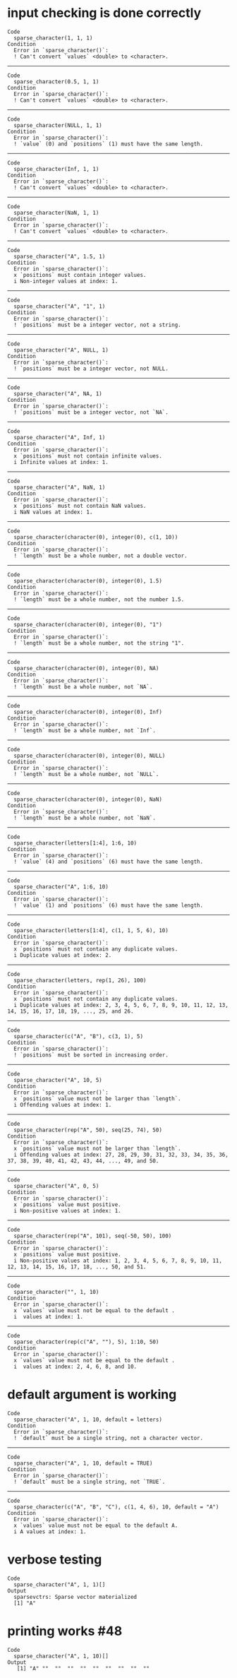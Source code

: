 # input checking is done correctly

    Code
      sparse_character(1, 1, 1)
    Condition
      Error in `sparse_character()`:
      ! Can't convert `values` <double> to <character>.

---

    Code
      sparse_character(0.5, 1, 1)
    Condition
      Error in `sparse_character()`:
      ! Can't convert `values` <double> to <character>.

---

    Code
      sparse_character(NULL, 1, 1)
    Condition
      Error in `sparse_character()`:
      ! `value` (0) and `positions` (1) must have the same length.

---

    Code
      sparse_character(Inf, 1, 1)
    Condition
      Error in `sparse_character()`:
      ! Can't convert `values` <double> to <character>.

---

    Code
      sparse_character(NaN, 1, 1)
    Condition
      Error in `sparse_character()`:
      ! Can't convert `values` <double> to <character>.

---

    Code
      sparse_character("A", 1.5, 1)
    Condition
      Error in `sparse_character()`:
      x `positions` must contain integer values.
      i Non-integer values at index: 1.

---

    Code
      sparse_character("A", "1", 1)
    Condition
      Error in `sparse_character()`:
      ! `positions` must be a integer vector, not a string.

---

    Code
      sparse_character("A", NULL, 1)
    Condition
      Error in `sparse_character()`:
      ! `positions` must be a integer vector, not NULL.

---

    Code
      sparse_character("A", NA, 1)
    Condition
      Error in `sparse_character()`:
      ! `positions` must be a integer vector, not `NA`.

---

    Code
      sparse_character("A", Inf, 1)
    Condition
      Error in `sparse_character()`:
      x `positions` must not contain infinite values.
      i Infinite values at index: 1.

---

    Code
      sparse_character("A", NaN, 1)
    Condition
      Error in `sparse_character()`:
      x `positions` must not contain NaN values.
      i NaN values at index: 1.

---

    Code
      sparse_character(character(0), integer(0), c(1, 10))
    Condition
      Error in `sparse_character()`:
      ! `length` must be a whole number, not a double vector.

---

    Code
      sparse_character(character(0), integer(0), 1.5)
    Condition
      Error in `sparse_character()`:
      ! `length` must be a whole number, not the number 1.5.

---

    Code
      sparse_character(character(0), integer(0), "1")
    Condition
      Error in `sparse_character()`:
      ! `length` must be a whole number, not the string "1".

---

    Code
      sparse_character(character(0), integer(0), NA)
    Condition
      Error in `sparse_character()`:
      ! `length` must be a whole number, not `NA`.

---

    Code
      sparse_character(character(0), integer(0), Inf)
    Condition
      Error in `sparse_character()`:
      ! `length` must be a whole number, not `Inf`.

---

    Code
      sparse_character(character(0), integer(0), NULL)
    Condition
      Error in `sparse_character()`:
      ! `length` must be a whole number, not `NULL`.

---

    Code
      sparse_character(character(0), integer(0), NaN)
    Condition
      Error in `sparse_character()`:
      ! `length` must be a whole number, not `NaN`.

---

    Code
      sparse_character(letters[1:4], 1:6, 10)
    Condition
      Error in `sparse_character()`:
      ! `value` (4) and `positions` (6) must have the same length.

---

    Code
      sparse_character("A", 1:6, 10)
    Condition
      Error in `sparse_character()`:
      ! `value` (1) and `positions` (6) must have the same length.

---

    Code
      sparse_character(letters[1:4], c(1, 1, 5, 6), 10)
    Condition
      Error in `sparse_character()`:
      x `positions` must not contain any duplicate values.
      i Duplicate values at index: 2.

---

    Code
      sparse_character(letters, rep(1, 26), 100)
    Condition
      Error in `sparse_character()`:
      x `positions` must not contain any duplicate values.
      i Duplicate values at index: 2, 3, 4, 5, 6, 7, 8, 9, 10, 11, 12, 13, 14, 15, 16, 17, 18, 19, ..., 25, and 26.

---

    Code
      sparse_character(c("A", "B"), c(3, 1), 5)
    Condition
      Error in `sparse_character()`:
      ! `positions` must be sorted in increasing order.

---

    Code
      sparse_character("A", 10, 5)
    Condition
      Error in `sparse_character()`:
      x `positions` value must not be larger than `length`.
      i Offending values at index: 1.

---

    Code
      sparse_character(rep("A", 50), seq(25, 74), 50)
    Condition
      Error in `sparse_character()`:
      x `positions` value must not be larger than `length`.
      i Offending values at index: 27, 28, 29, 30, 31, 32, 33, 34, 35, 36, 37, 38, 39, 40, 41, 42, 43, 44, ..., 49, and 50.

---

    Code
      sparse_character("A", 0, 5)
    Condition
      Error in `sparse_character()`:
      x `positions` value must positive.
      i Non-positive values at index: 1.

---

    Code
      sparse_character(rep("A", 101), seq(-50, 50), 100)
    Condition
      Error in `sparse_character()`:
      x `positions` value must positive.
      i Non-positive values at index: 1, 2, 3, 4, 5, 6, 7, 8, 9, 10, 11, 12, 13, 14, 15, 16, 17, 18, ..., 50, and 51.

---

    Code
      sparse_character("", 1, 10)
    Condition
      Error in `sparse_character()`:
      x `values` value must not be equal to the default .
      i  values at index: 1.

---

    Code
      sparse_character(rep(c("A", ""), 5), 1:10, 50)
    Condition
      Error in `sparse_character()`:
      x `values` value must not be equal to the default .
      i  values at index: 2, 4, 6, 8, and 10.

# default argument is working

    Code
      sparse_character("A", 1, 10, default = letters)
    Condition
      Error in `sparse_character()`:
      ! `default` must be a single string, not a character vector.

---

    Code
      sparse_character("A", 1, 10, default = TRUE)
    Condition
      Error in `sparse_character()`:
      ! `default` must be a single string, not `TRUE`.

---

    Code
      sparse_character(c("A", "B", "C"), c(1, 4, 6), 10, default = "A")
    Condition
      Error in `sparse_character()`:
      x `values` value must not be equal to the default A.
      i A values at index: 1.

# verbose testing

    Code
      sparse_character("A", 1, 1)[]
    Output
      sparsevctrs: Sparse vector materialized
      [1] "A"

# printing works #48

    Code
      sparse_character("A", 1, 10)[]
    Output
       [1] "A" ""  ""  ""  ""  ""  ""  ""  ""  "" 

